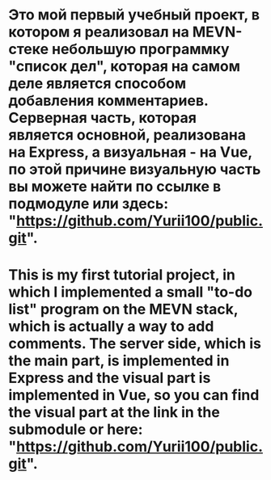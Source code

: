 # Это мой первый учебный проект, в котором я реализовал на MEVN-стеке небольшую программку "список дел", которая на самом деле является способом добавления комментариев. Серверная часть, которая является основной, реализована на Express, а визуальная - на Vue, по этой причине визуальную часть вы можете найти по ссылке в подмодуле или здесь: "https://github.com/Yurii100/public.git".

# This is my first tutorial project, in which I implemented a small "to-do list" program on the MEVN stack, which is actually a way to add comments. The server side, which is the main part, is implemented in Express and the visual part is implemented in Vue, so you can find the visual part at the link in the submodule or here: "https://github.com/Yurii100/public.git".
